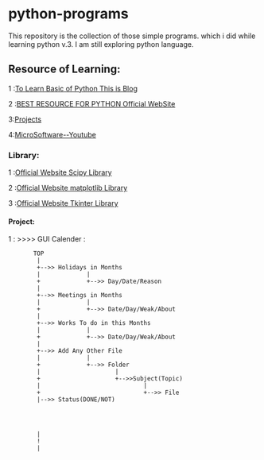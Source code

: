 # python-programs

This repository is the collection of those simple programs. which i did while learning python v.3.
I am still exploring python language.

##  Resource of Learning:
1 :[To Learn Basic of Python This is Blog](https://data-flair.training/blogs/python-data-structures-tutorial/)

2 :[BEST RESOURCE FOR PYTHON Official WebSite](https://www.python.org/)

3:[Projects](https://techvidvan.com/tutorials/project-in-python-typing-speed-test/)

4:[MicroSoftware--Youtube](https://www.youtube.com/playlist?list=PLlrxD0HtieHhS8VzuMCfQD4uJ9yne1mE6)

### Library:
1 :[Official Website Scipy Library ](https://www.scipy.org/) 

2 :[Official Website matplotlib Library ](https://matplotlib.org/)

3 :[Official Website Tkinter Library ](https://wiki.python.org/moin/TkInter)

#### Project:
1 : >>>> GUI Calender :

           TOP
            |
            +-->> Holidays in Months
            |             |
            +             +-->> Day/Date/Reason
            |
            +-->> Meetings in Months
            |             |
            +             +-->> Date/Day/Weak/About
            |
            +-->> Works To do in this Months
            |             |
            +             +-->> Date/Day/Weak/About
            |
            +-->> Add Any Other File
            |             |
            +             +-->> Folder
            |                     |
            +                     +-->>Subject(Topic)
            |                             |
            +                             +-->> File
            |-->> Status(DONE/NOT)




            |
            !  
            |
